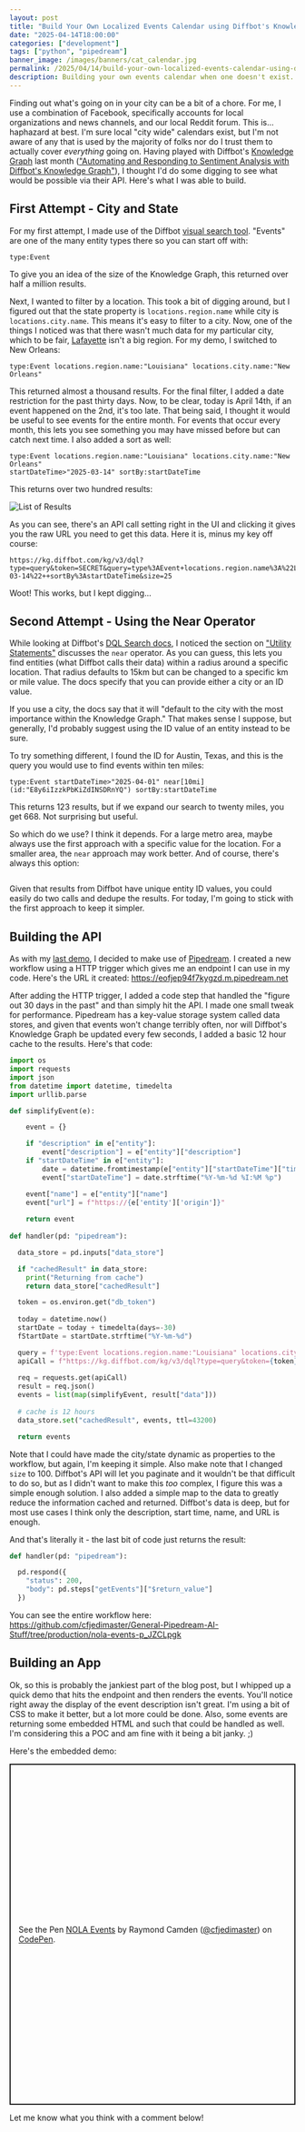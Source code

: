 ```yaml
---
layout: post
title: "Build Your Own Localized Events Calendar using Diffbot's Knowledge Graph"
date: "2025-04-14T18:00:00"
categories: ["development"]
tags: ["python", "pipedream"]
banner_image: /images/banners/cat_calendar.jpg
permalink: /2025/04/14/build-your-own-localized-events-calendar-using-diffbots-knowledge-graph
description: Building your own events calendar when one doesn't exist.
---
```


Finding out what's going on in your city can be a bit of a chore. For me, I use a combination of Facebook, specifically accounts for local organizations and news channels, and our local Reddit forum. This is... haphazard at best. I'm sure local "city wide" calendars exist, but I'm not aware of any that is used by the majority of folks nor do I trust them to actually cover *everything* going on. Having played with Diffbot's [Knowledge Graph](https://www.diffbot.com/products/knowledge-graph/) last month (["Automating and Responding to Sentiment Analysis with Diffbot's Knowledge Graph"](https://www.raymondcamden.com/2025/03/10/automating-and-responding-to-sentiment-analysis-with-diffbots-knowledge-graph)), I thought I'd do some digging to see what would be possible via their API. Here's what I was able to build.

## First Attempt - City and State

For my first attempt, I made use of the Diffbot [visual search tool](https://app.diffbot.com/search/). "Events" are one of the many entity types there so you can start off with:

```
type:Event
```

To give you an idea of the size of the Knowledge Graph, this returned over half a million results. 

Next, I wanted to filter by a location. This took a bit of digging around, but I figured out that the state property is `locations.region.name` while city is `locations.city.name`. This means it's easy to filter to a city. Now, one of the things I noticed was that there wasn't much data for my particular city, which to be fair, [Lafayette](https://app.diffbot.com/entity/EwbS7gNJAN16oSFMDGCzSgg) isn't a big region. For my demo, I switched to New Orleans:

```
type:Event locations.region.name:"Louisiana" locations.city.name:"New Orleans" 
```

This returned almost a thousand results. For the final filter, I added a date restriction for the past thirty days. Now, to be clear, today is April 14th, if an event happened on the 2nd, it's too late. That being said, I thought it would be useful to see events for the entire month. For events that occur every month, this lets you see something you may have missed before but can catch next time. I also added a sort as well:

```
type:Event locations.region.name:"Louisiana" locations.city.name:"New Orleans" 
startDateTime>"2025-03-14" sortBy:startDateTime 
```

This returns over two hundred results:

<p>
<img src="https://static.raymondcamden.com/images/2025/04/df1.jpg" alt="List of Results" class="imgborder imgcenter" loading="lazy">
</p>

As you can see, there's an API call setting right in the UI and clicking it gives you the raw URL you need to get this data. Here it is, minus my key off course:

```
https://kg.diffbot.com/kg/v3/dql?type=query&token=SECRET&query=type%3AEvent+locations.region.name%3A%22Louisiana%22+locations.city.name%3A%22New+Orleans%22+startDateTime%3E%222025-03-14%22++sortBy%3AstartDateTime&size=25
```

Woot! This works, but I kept digging...

## Second Attempt - Using the Near Operator

While looking at Diffbot's [DQL Search docs](https://docs.diffbot.com/docs/tutorial-quickstart-with-knowledge-graph-search), I noticed the section on ["Utility Statements"](https://docs.diffbot.com/docs/tutorial-quickstart-with-knowledge-graph-search#utility-statements) discusses the `near` operator. As you can guess, this lets you find entities (what Diffbot calls their data) within a radius around a specific location. That radius defaults to 15km but can be changed to a specific km or mile value. The docs specify that you can provide either a city or an ID value. 

If you use a city, the docs say that it will "default to the city with the most importance within the Knowledge Graph." That makes sense I suppose, but generally, I'd probably suggest using the ID value of an entity instead to be sure. 

To try something different, I found the ID for Austin, Texas, and this is the query you would use to find events within ten miles:

```
type:Event startDateTime>"2025-04-01" near[10mi](id:"E8y6iIzzkPbKiZdINSDRnYQ") sortBy:startDateTime
```

This returns 123 results, but if we expand our search to twenty miles, you get 668. Not surprising but useful. 

So which do we use? I think it depends. For a large metro area, maybe always use the first approach with a specific value for the location. For a smaller area, the `near` approach may work better. And of course, there's always this option:

<p>
<img src="https://static.raymondcamden.com/images/2025/04/df2.jpg" alt="" class="imgborder imgcenter" loading="lazy">
</p>

Given that results from Diffbot have unique entity ID values, you could easily do two calls and dedupe the results. For today, I'm going to stick with the first approach to keep it simpler.

## Building the API

As with my [last demo](https://www.raymondcamden.com/2025/03/10/automating-and-responding-to-sentiment-analysis-with-diffbots-knowledge-graph), I decided to make use of [Pipedream](https://pipedream.com). I created a new workflow using a HTTP trigger which gives me an endpoint I can use in my code. Here's the URL it created: <https://eofjep94f7kygzd.m.pipedream.net> 

After adding the HTTP trigger, I added a code step that handled the "figure out 30 days in the past" and than simply hit the API. I made one small tweak for performance. Pipedream has a key-value storage system called data stores, and given that events won't change terribly often, nor will Diffbot's Knowledge Graph be updated every few seconds, I added a basic 12 hour cache to the results. Here's that code:

```python
import os 
import requests 
import json 
from datetime import datetime, timedelta
import urllib.parse

def simplifyEvent(e): 

	event = {}

	if "description" in e["entity"]:
		event["description"] = e["entity"]["description"]
	if "startDateTime" in e["entity"]:
		date = datetime.fromtimestamp(e["entity"]["startDateTime"]["timestamp"] / 1000)
		event["startDateTime"] = date.strftime("%Y-%m-%d %I:%M %p")

	event["name"] = e["entity"]["name"]
	event["url"] = f"https://{e['entity']['origin']}"
	
	return event
  
def handler(pd: "pipedream"):

  data_store = pd.inputs["data_store"]

  if "cachedResult" in data_store:
    print("Returning from cache")
    return data_store["cachedResult"]

  token = os.environ.get("db_token")
  
  today = datetime.now()
  startDate = today + timedelta(days=-30)
  fStartDate = startDate.strftime("%Y-%m-%d")

  query = f'type:Event locations.region.name:"Louisiana" locations.city.name:"New Orleans" startDateTime>{fStartDate} sortBy:startDateTime'
  apiCall = f"https://kg.diffbot.com/kg/v3/dql?type=query&token={token}&query={urllib.parse.quote(query)}&size=100"
  
  req = requests.get(apiCall)
  result = req.json()
  events = list(map(simplifyEvent, result["data"]))
  
  # cache is 12 hours
  data_store.set("cachedResult", events, ttl=43200)

  return events
```

Note that I could have made the city/state dynamic as properties to the workflow, but again, I'm keeping it simple. Also make note that I changed `size` to 100. Diffbot's API will let you paginate and it wouldn't be that difficult to do so, but as I didn't want to make this *too* complex, I figure this was a simple enough solution. I also added a simple map to the data to greatly reduce the information cached and returned. Diffbot's data is deep, but for most use cases I think only the description, start time, name, and URL is enough. 

And that's literally it - the last bit of code just returns the result:

```python
def handler(pd: "pipedream"):

  pd.respond({
    "status": 200,
    "body": pd.steps["getEvents"]["$return_value"]
  })
```

You can see the entire workflow here: <https://github.com/cfjedimaster/General-Pipedream-AI-Stuff/tree/production/nola-events-p_JZCLpgk>

## Building an App

Ok, so this is probably the jankiest part of the blog post, but I whipped up a quick demo that hits the endpoint and then renders the events. You'll notice right away the display of the event description isn't great. I'm using a bit of CSS to make it better, but a lot more could be done. Also, some events are returning some embedded HTML and such that could be handled as well. I'm considering this a POC and am fine with it being a bit janky. ;) 

Here's the embedded demo:

<p class="codepen" data-height="600" data-default-tab="js,result" data-slug-hash="NPPKjYq" data-pen-title="NOLA Events" data-user="cfjedimaster" style="height: 600px; box-sizing: border-box; display: flex; align-items: center; justify-content: center; border: 2px solid; margin: 1em 0; padding: 1em;">
  <span>See the Pen <a href="https://codepen.io/cfjedimaster/pen/NPPKjYq">
  NOLA Events</a> by Raymond Camden (<a href="https://codepen.io/cfjedimaster">@cfjedimaster</a>)
  on <a href="https://codepen.io">CodePen</a>.</span>
</p>
<script async src="https://public.codepenassets.com/embed/index.js"></script>

<p></p>

Let me know what you think with a comment below!